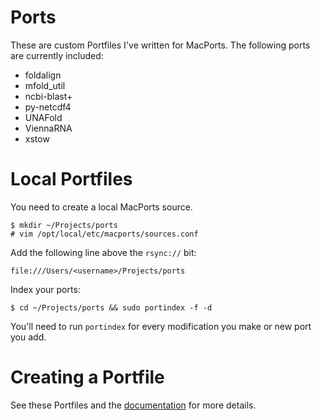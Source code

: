 Ports
=====

These are custom Portfiles I've written for MacPorts. The following ports are
currently included:

* foldalign
* mfold_util
* ncbi-blast+
* py-netcdf4
* UNAFold
* ViennaRNA
* xstow

Local Portfiles
===============

You need to create a local MacPorts source.

    $ mkdir ~/Projects/ports
    # vim /opt/local/etc/macports/sources.conf

Add the following line above the `rsync://` bit:

    file:///Users/<username>/Projects/ports

Index your ports:

    $ cd ~/Projects/ports && sudo portindex -f -d

You'll need to run `portindex` for every modification you make or new port you add.

Creating a Portfile
===================

See these Portfiles and the [documentation][docs] for more details.

[docs]: http://guide.macports.org/#development

